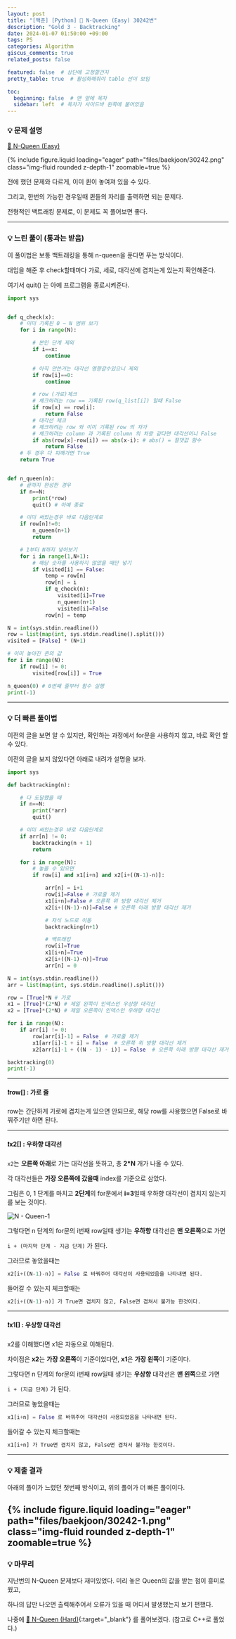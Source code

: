 ```yaml
---
layout: post
title: "[백준] [Python] 🧩 N-Queen (Easy) 30242번"
description: "Gold 3 - Backtracking"
date: 2024-01-07 01:50:00 +09:00
tags: PS
categories: Algorithm
giscus_comments: true
related_posts: false

featured: false  # 상단에 고정할건지
pretty_table: true  # 활성화해줘야 table 선이 보임

toc:
  beginning: false  # 맨 앞에 목차
  sidebar: left  # 목차가 사이드바 왼쪽에 붙어있음
---
```



### 💡 문제 설명

[🧩 N-Queen (Easy)](https://www.acmicpc.net/problem/30242)

{% include figure.liquid loading="eager" path="files/baekjoon/30242.png" class="img-fluid rounded z-depth-1" zoomable=true %}

전에 했던 문제와 다르게, 이미 퀸이 놓여져 있을 수 있다.

그리고, 한번의 가능한 경우일때 퀸들의 자리를 출력하면 되는 문제다.

전형적인 백트래킹 문제로, 이 문제도 꼭 풀어보면 좋다.



---

### 💡 느린 풀이 (통과는 받음)



이 풀이법은 보통 백트래킹을 통해 n-queen을 푼다면 푸는 방식이다.

대입을 해준 후 check할때마다 가로, 세로, 대각선에 겹치는게 있는지 확인해준다.

여기서 quit() 는 아예 프로그램을 종료시켜준다.

```python
import sys


def q_check(x):
    # 이미 기록된 0 ~ N 범위 보기
    for i in range(N):

        # 본인 단계 제외
        if i==x:
            continue

        # 아직 안쓴거는 대각선 영향갈수있으니 제외
        if row[i]==0:
            continue

        # row (가로)체크
        # 체크하려는 row == 기록된 row(q_list[i]) 일때 False
        if row[x] == row[i]:
            return False
        # 대각선 체크
        # 체크하려는 row 와 이미 기록된 row 의 차가
        # 체크하려는 column 과 기록된 column 의 차랑 같다면 대각선이니 False
        if abs(row[x]-row[i]) == abs(x-i): # abs() = 절댓값 함수
            return False
    # 두 경우 다 피해가면 True
    return True


def n_queen(n):
    # 끝까지 완성한 경우
    if n==N:
        print(*row)
        quit() # 아예 종료

    # 이미 써있는경우 바로 다음단계로
    if row[n]!=0:
        n_queen(n+1)
        return

    # 1부터 N까지 넣어보기
    for i in range(1,N+1):
        # 해당 숫자를 사용하지 않았을 때만 넣기
        if visited[i] == False:
            temp = row[n]
            row[n] = i
            if q_check(n):
                visited[i]=True
                n_queen(n+1)
                visited[i]=False
            row[n] = temp

N = int(sys.stdin.readline())
row = list(map(int, sys.stdin.readline().split()))
visited = [False] * (N+1)

# 이미 놓아진 퀸의 값
for i in range(N):
    if row[i] != 0:
        visited[row[i]] = True

n_queen(0) # 0번째 줄부터 함수 실행
print(-1)

```





---

### 💡 더 빠른 풀이법



이전의 글을 보면 알 수 있지만, 확인하는 과정에서 for문을 사용하지 않고, 바로 확인 할 수 있다.

이전의 글을 보지 않았다면 아래로 내려가 설명을 보자.

```python
import sys

def backtracking(n):

    # 다 도달했을 때
    if n==N:
        print(*arr)
        quit()

    # 이미 써있는경우 바로 다음단계로
    if arr[n] != 0:
        backtracking(n + 1)
        return

    for i in range(N):
        # 놓을 수 있으면
        if row[i] and x1[i+n] and x2[i+((N-1)-n)]:

            arr[n] = i+1
            row[i]=False # 가로줄 제거
            x1[i+n]=False # 오른쪽 위 방향 대각선 제거
            x2[i+((N-1)-n)]=False # 오른쪽 아래 방향 대각선 제거

            # 자식 노드로 이동
            backtracking(n+1)

            # 백트래킹
            row[i]=True
            x1[i+n]=True
            x2[i+((N-1)-n)]=True
            arr[n] = 0

N = int(sys.stdin.readline())
arr = list(map(int, sys.stdin.readline().split()))

row = [True]*N # 가로
x1 = [True]*(2*N) # 제일 왼쪽이 인덱스인 우상향 대각선
x2 = [True]*(2*N) # 제일 오른쪽이 인덱스인 우하향 대각선

for i in range(N):
    if arr[i] != 0:
        row[arr[i]-1] = False  # 가로줄 제거
        x1[arr[i]-1 + i] = False  # 오른쪽 위 방향 대각선 제거
        x2[arr[i]-1 + ((N - 1) - i)] = False  # 오른쪽 아래 방향 대각선 제거

backtracking(0)
print(-1)

```

---

#### ❗row[] : 가로 줄

row는 간단하게 가로에 겹치는게 있으면 안되므로, 해당 row를 사용했으면 False로 바꿔주기만 하면 된다.


---

#### ❗x2[] : 우하향 대각선

`x2`는 **오른쪽 아래**로 가는 대각선을 뜻하고, 총 **2*N** 개가 나올 수 있다.

각 대각선들은 **가장 오른쪽에 갔을때** index를 기준으로 삼았다.

그림은 0, 1 단계를 마치고 **2단계**의 for문에서 **i=3**일때 우하향 대각선이 겹치지 않는지를 보는 것이다.

![N - Queen-1](https://github.com/hoonably/hoonably.github.io/assets/77783081/258c1afb-5fa8-493c-9e1a-a87c6c12f16c)

그렇다면 n 단계의 for문의 i번째 row일때 생기는 **우하향** 대각선은 **맨 오른쪽**으로 가면

`i + (마지막 단계 - 지금 단계)` 가 된다.

그러므로 놓았을때는

```python
x2[i+((N-1)-n)] = False 로 바꿔주어 대각선이 사용되었음을 나타내면 된다.
```

들어갈 수 있는지 체크할때는 

```python
x2[i+((N-1)-n)] 가 True면 겹치지 않고, False면 겹쳐서 불가능 한것이다.
```



---

#### ❗x1[] : 우상향 대각선

x2를 이해했다면 x1은 자동으로 이해된다. 

차이점은 **x2**는 **가장 오른쪽**이 기준이었다면, **x1**은 **가장 왼쪽**이 기준이다.

그렇다면 n 단계의 for문의 i번째 row일때 생기는 **우상향** 대각선은 **맨 왼쪽**으로 가면

`i + (지금 단계)` 가 된다.

그러므로 놓았을때는

```python
x1[i+n] = False 로 바꿔주어 대각선이 사용되었음을 나타내면 된다.
```

들어갈 수 있는지 체크할때는 

```python
x1[i+n] 가 True면 겹치지 않고, False면 겹쳐서 불가능 한것이다.
```



---

### 💡 제출 결과 



아래의 풀이가 느렸던 첫번째 방식이고, 위의 풀이가 더 빠른 풀이이다.

{% include figure.liquid loading="eager" path="files/baekjoon/30242-1.png" class="img-fluid rounded z-depth-1" zoomable=true %}
---

### 💡 마무리 



지난번의 N-Queen 문제보다 재미있었다. 미리 놓은 Queen의 값을 받는 점이 흥미로웠고,

하나의 답만 나오면 출력해주어서 오류가 있을 때 어디서 발생했는지 보기 편했다.

나중에 [🧩 N-Queen (Hard)](https://www.acmicpc.net/problem/30243){:target="_blank"} 를 풀어보겠다. (참고로 C++로 풀었다.)



